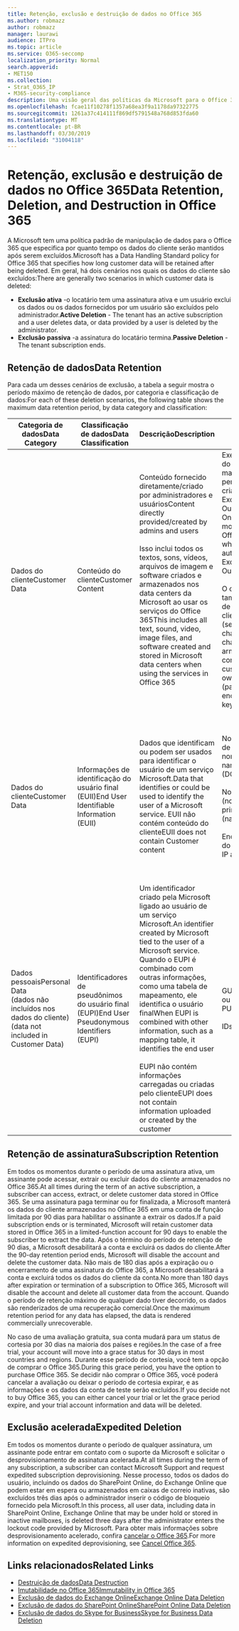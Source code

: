 ```yaml
---
title: Retenção, exclusão e destruição de dados no Office 365
ms.author: robmazz
author: robmazz
manager: laurawi
audience: ITPro
ms.topic: article
ms.service: O365-seccomp
localization_priority: Normal
search.appverid:
- MET150
ms.collection:
- Strat_O365_IP
- M365-security-compliance
description: Uma visão geral das políticas da Microsoft para o Office 365 em relação à retenção, exclusão e destruição de dados.
ms.openlocfilehash: fcae11f10278f1357a68ea3f9a1178da97322775
ms.sourcegitcommit: 1261a37c414111f869df5791548a768d853fda60
ms.translationtype: MT
ms.contentlocale: pt-BR
ms.lasthandoff: 03/30/2019
ms.locfileid: "31004118"
---
```

# <a name="data-retention-deletion-and-destruction-in-office-365"></a><span data-ttu-id="a003f-103">Retenção, exclusão e destruição de dados no Office 365</span><span class="sxs-lookup"><span data-stu-id="a003f-103">Data Retention, Deletion, and Destruction in Office 365</span></span>

<span data-ttu-id="a003f-104">A Microsoft tem uma política padrão de manipulação de dados para o Office 365 que especifica por quanto tempo os dados do cliente serão mantidos após serem excluídos.</span><span class="sxs-lookup"><span data-stu-id="a003f-104">Microsoft has a Data Handling Standard policy for Office 365 that specifies how long customer data will be retained after being deleted.</span></span> <span data-ttu-id="a003f-105">Em geral, há dois cenários nos quais os dados do cliente são excluídos:</span><span class="sxs-lookup"><span data-stu-id="a003f-105">There are generally two scenarios in which customer data is deleted:</span></span>

- <span data-ttu-id="a003f-106">**Exclusão ativa** -o locatário tem uma assinatura ativa e um usuário exclui os dados ou os dados fornecidos por um usuário são excluídos pelo administrador.</span><span class="sxs-lookup"><span data-stu-id="a003f-106">**Active Deletion** - The tenant has an active subscription and a user deletes data, or data provided by a user is deleted by the administrator.</span></span>
- <span data-ttu-id="a003f-107">**Exclusão passiva** -a assinatura do locatário termina.</span><span class="sxs-lookup"><span data-stu-id="a003f-107">**Passive Deletion** - The tenant subscription ends.</span></span>

## <a name="data-retention"></a><span data-ttu-id="a003f-108">Retenção de dados</span><span class="sxs-lookup"><span data-stu-id="a003f-108">Data Retention</span></span>

<span data-ttu-id="a003f-109">Para cada um desses cenários de exclusão, a tabela a seguir mostra o período máximo de retenção de dados, por categoria e classificação de dados:</span><span class="sxs-lookup"><span data-stu-id="a003f-109">For each of these deletion scenarios, the following table shows the maximum data retention period, by data category and classification:</span></span>

| <span data-ttu-id="a003f-110">Categoria de dados</span><span class="sxs-lookup"><span data-stu-id="a003f-110">Data Category</span></span> | <span data-ttu-id="a003f-111">Classificação de dados</span><span class="sxs-lookup"><span data-stu-id="a003f-111">Data Classification</span></span> | <span data-ttu-id="a003f-112">Descrição</span><span class="sxs-lookup"><span data-stu-id="a003f-112">Description</span></span> | <span data-ttu-id="a003f-113">Exemplos</span><span class="sxs-lookup"><span data-stu-id="a003f-113">Examples</span></span> | <span data-ttu-id="a003f-114">Período de retenção</span><span class="sxs-lookup"><span data-stu-id="a003f-114">Retention Period</span></span> |
|-----------------|-----------------|-----------------|----------------------------------|-------------------------------|
| <span data-ttu-id="a003f-115">Dados do cliente</span><span class="sxs-lookup"><span data-stu-id="a003f-115">Customer Data</span></span> | <span data-ttu-id="a003f-116">Conteúdo do cliente</span><span class="sxs-lookup"><span data-stu-id="a003f-116">Customer Content</span></span>| <span data-ttu-id="a003f-117">Conteúdo fornecido diretamente/criado por administradores e usuários</span><span class="sxs-lookup"><span data-stu-id="a003f-117">Content directly provided/created by admins and users</span></span> <br><br> <span data-ttu-id="a003f-118">Isso inclui todos os textos, sons, vídeos, arquivos de imagem e software criados e armazenados nos data centers da Microsoft ao usar os serviços do Office 365</span><span class="sxs-lookup"><span data-stu-id="a003f-118">This includes all text, sound, video, image files, and software created and stored in Microsoft data centers when using the services in Office 365</span></span> | <span data-ttu-id="a003f-119">Exemplos dos aplicativos do Office 365 usados com mais frequência que permitem aos usuários criar dados incluem Word, Excel, PowerPoint, Outlook e OneNote</span><span class="sxs-lookup"><span data-stu-id="a003f-119">Examples of the most commonly used Office 365 applications which allow users to author data include Word, Excel, PowerPoint, Outlook and OneNote</span></span> <br><br> <span data-ttu-id="a003f-120">O conteúdo do cliente também inclui segredos de Propriedade do cliente/fornecidos (senhas, certificados, chaves de criptografia, chaves de armazenamento)</span><span class="sxs-lookup"><span data-stu-id="a003f-120">Customer content also includes customer-owned/provided secrets (passwords, certificates, encryption keys, storage keys)</span></span> | <span data-ttu-id="a003f-121">**Cenário de exclusão ativa:** no máximo 30 dias</span><span class="sxs-lookup"><span data-stu-id="a003f-121">**Active Deletion Scenario:** at most 30 days</span></span> <br><br> <span data-ttu-id="a003f-122">**Cenário de exclusão passiva:** no máximo 180 dias</span><span class="sxs-lookup"><span data-stu-id="a003f-122">**Passive Deletion Scenario:** at most 180 days</span></span> |
| <span data-ttu-id="a003f-123">Dados do cliente</span><span class="sxs-lookup"><span data-stu-id="a003f-123">Customer Data</span></span> | <span data-ttu-id="a003f-124">Informações de identificação do usuário final (EUII)</span><span class="sxs-lookup"><span data-stu-id="a003f-124">End User Identifiable Information (EUII)</span></span> | <span data-ttu-id="a003f-125">Dados que identificam ou podem ser usados para identificar o usuário de um serviço Microsoft.</span><span class="sxs-lookup"><span data-stu-id="a003f-125">Data that identifies or could be used to identify the user of a Microsoft service.</span></span> <span data-ttu-id="a003f-126">EUII não contém conteúdo do cliente</span><span class="sxs-lookup"><span data-stu-id="a003f-126">EUII does not contain Customer content</span></span> | <span data-ttu-id="a003f-127">Nome de usuário ou nome de exibição (domínio \ nome_de_usuário)</span><span class="sxs-lookup"><span data-stu-id="a003f-127">User name or display name (DOMAIN\UserName)</span></span> <br><br> <span data-ttu-id="a003f-128">Nome principal do usuário (nome @ domínio)</span><span class="sxs-lookup"><span data-stu-id="a003f-128">User principal name (name@domain)</span></span> <br><br>  <span data-ttu-id="a003f-129">Endereços IP específicos do usuário</span><span class="sxs-lookup"><span data-stu-id="a003f-129">User-specific IP addresses</span></span> | <span data-ttu-id="a003f-130">**Cenário de exclusão ativa:** no máximo 180 dias (apenas uma ação de administrador de locatário)</span><span class="sxs-lookup"><span data-stu-id="a003f-130">**Active Deletion Scenario:** at most 180 days (only a tenant administrator action)</span></span> <br><br> <span data-ttu-id="a003f-131">**Cenário de exclusão passiva:** no máximo 180 dias</span><span class="sxs-lookup"><span data-stu-id="a003f-131">**Passive Deletion Scenario:** at most 180 days</span></span> |
| <span data-ttu-id="a003f-132">Dados pessoais</span><span class="sxs-lookup"><span data-stu-id="a003f-132">Personal Data</span></span> <br> <span data-ttu-id="a003f-133">(dados não incluídos nos dados do cliente)</span><span class="sxs-lookup"><span data-stu-id="a003f-133">(data not included in Customer Data)</span></span> | <span data-ttu-id="a003f-134">Identificadores de pseudônimos do usuário final (EUPI)</span><span class="sxs-lookup"><span data-stu-id="a003f-134">End User Pseudonymous Identifiers (EUPI)</span></span> | <span data-ttu-id="a003f-135">Um identificador criado pela Microsoft ligado ao usuário de um serviço Microsoft.</span><span class="sxs-lookup"><span data-stu-id="a003f-135">An identifier created by Microsoft tied to the user of a Microsoft service.</span></span> <span data-ttu-id="a003f-136">Quando o EUPI é combinado com outras informações, como uma tabela de mapeamento, ele identifica o usuário final</span><span class="sxs-lookup"><span data-stu-id="a003f-136">When EUPI is combined with other information, such as a mapping table, it identifies the end user</span></span> <br><br> <span data-ttu-id="a003f-137">EUPI não contém informações carregadas ou criadas pelo cliente</span><span class="sxs-lookup"><span data-stu-id="a003f-137">EUPI does not contain information uploaded or created by the customer</span></span> | <span data-ttu-id="a003f-138">GUIDs de usuário, PUIDs ou SIDs</span><span class="sxs-lookup"><span data-stu-id="a003f-138">User GUIDs, PUIDs, or SIDs</span></span> <br><br> <span data-ttu-id="a003f-139">IDs de sessão</span><span class="sxs-lookup"><span data-stu-id="a003f-139">Session IDs</span></span> | <span data-ttu-id="a003f-140">**Cenário de exclusão ativa:** no máximo 30 dias</span><span class="sxs-lookup"><span data-stu-id="a003f-140">**Active Deletion Scenario:** at most 30 days</span></span> <br><br> <span data-ttu-id="a003f-141">**Cenário de exclusão passiva:** no máximo 180 dias</span><span class="sxs-lookup"><span data-stu-id="a003f-141">**Passive Deletion Scenario:** at most 180 days</span></span> |

## <a name="subscription-retention"></a><span data-ttu-id="a003f-142">Retenção de assinatura</span><span class="sxs-lookup"><span data-stu-id="a003f-142">Subscription Retention</span></span>

<span data-ttu-id="a003f-143">Em todos os momentos durante o período de uma assinatura ativa, um assinante pode acessar, extrair ou excluir dados do cliente armazenados no Office 365.</span><span class="sxs-lookup"><span data-stu-id="a003f-143">At all times during the term of an active subscription, a subscriber can access, extract, or delete customer data stored in Office 365.</span></span> <span data-ttu-id="a003f-144">Se uma assinatura paga terminar ou for finalizada, a Microsoft manterá os dados do cliente armazenados no Office 365 em uma conta de função limitada por 90 dias para habilitar o assinante a extrair os dados.</span><span class="sxs-lookup"><span data-stu-id="a003f-144">If a paid subscription ends or is terminated, Microsoft will retain customer data stored in Office 365 in a limited-function account for 90 days to enable the subscriber to extract the data.</span></span> <span data-ttu-id="a003f-145">Após o término do período de retenção de 90 dias, a Microsoft desabilitará a conta e excluirá os dados do cliente.</span><span class="sxs-lookup"><span data-stu-id="a003f-145">After the 90-day retention period ends, Microsoft will disable the account and delete the customer data.</span></span> <span data-ttu-id="a003f-146">Não mais de 180 dias após a expiração ou o encerramento de uma assinatura do Office 365, a Microsoft desabilitará a conta e excluirá todos os dados do cliente da conta.</span><span class="sxs-lookup"><span data-stu-id="a003f-146">No more than 180 days after expiration or termination of a subscription to Office 365, Microsoft will disable the account and delete all customer data from the account.</span></span> <span data-ttu-id="a003f-147">Quando o período de retenção máximo de qualquer dado tiver decorrido, os dados são renderizados de uma recuperação comercial.</span><span class="sxs-lookup"><span data-stu-id="a003f-147">Once the maximum retention period for any data has elapsed, the data is rendered commercially unrecoverable.</span></span>

<span data-ttu-id="a003f-148">No caso de uma avaliação gratuita, sua conta mudará para um status de cortesia por 30 dias na maioria dos países e regiões.</span><span class="sxs-lookup"><span data-stu-id="a003f-148">In the case of a free trial, your account will move into a grace status for 30 days in most countries and regions.</span></span> <span data-ttu-id="a003f-149">Durante esse período de cortesia, você tem a opção de comprar o Office 365.</span><span class="sxs-lookup"><span data-stu-id="a003f-149">During this grace period, you have the option to purchase Office 365.</span></span> <span data-ttu-id="a003f-150">Se decidir não comprar o Office 365, você poderá cancelar a avaliação ou deixar o período de cortesia expirar, e as informações e os dados da conta de teste serão excluídos.</span><span class="sxs-lookup"><span data-stu-id="a003f-150">If you decide not to buy Office 365, you can either cancel your trial or let the grace period expire, and your trial account information and data will be deleted.</span></span>

## <a name="expedited-deletion"></a><span data-ttu-id="a003f-151">Exclusão acelerada</span><span class="sxs-lookup"><span data-stu-id="a003f-151">Expedited Deletion</span></span>
<span data-ttu-id="a003f-152">Em todos os momentos durante o período de qualquer assinatura, um assinante pode entrar em contato com o suporte da Microsoft e solicitar o desprovisionamento de assinatura acelerada.</span><span class="sxs-lookup"><span data-stu-id="a003f-152">At all times during the term of any subscription, a subscriber can contact Microsoft Support and request expedited subscription deprovisioning.</span></span> <span data-ttu-id="a003f-153">Nesse processo, todos os dados do usuário, incluindo os dados do SharePoint Online, do Exchange Online que podem estar em espera ou armazenados em caixas de correio inativas, são excluídos três dias após o administrador inserir o código de bloqueio fornecido pela Microsoft.</span><span class="sxs-lookup"><span data-stu-id="a003f-153">In this process, all user data, including data in SharePoint Online, Exchange Online that may be under hold or stored in inactive mailboxes, is deleted three days after the administrator enters the lockout code provided by Microsoft.</span></span> <span data-ttu-id="a003f-154">Para obter mais informações sobre desprovisionamento acelerado, confira [cancelar o Office 365](https://support.office.com/article/Cancel-Office-365-for-business-b1bc0bef-4608-4601-813a-cdd9f746709a).</span><span class="sxs-lookup"><span data-stu-id="a003f-154">For more information on expedited deprovisioning, see [Cancel Office 365](https://support.office.com/article/Cancel-Office-365-for-business-b1bc0bef-4608-4601-813a-cdd9f746709a).</span></span>

## <a name="related-links"></a><span data-ttu-id="a003f-155">Links relacionados</span><span class="sxs-lookup"><span data-stu-id="a003f-155">Related Links</span></span>
- [<span data-ttu-id="a003f-156">Destruição de dados</span><span class="sxs-lookup"><span data-stu-id="a003f-156">Data Destruction</span></span>](office-365-data-destruction.md)
- [<span data-ttu-id="a003f-157">Imutabilidade no Office 365</span><span class="sxs-lookup"><span data-stu-id="a003f-157">Immutability in Office 365</span></span>](office-365-data-immutability.md)
- [<span data-ttu-id="a003f-158">Exclusão de dados do Exchange Online</span><span class="sxs-lookup"><span data-stu-id="a003f-158">Exchange Online Data Deletion</span></span>](office-365-exchange-online-data-deletion.md)
- [<span data-ttu-id="a003f-159">Exclusão de dados do SharePoint Online</span><span class="sxs-lookup"><span data-stu-id="a003f-159">SharePoint Online Data Deletion</span></span>](office-365-sharepoint-online-data-deletion.md)
- [<span data-ttu-id="a003f-160">Exclusão de dados do Skype for Business</span><span class="sxs-lookup"><span data-stu-id="a003f-160">Skype for Business Data Deletion</span></span>](office-365-skype-data-deletion.md)
